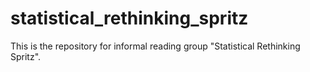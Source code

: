 # statistical_rethinking_spritz
This is the repository for informal reading group "Statistical Rethinking Spritz".

